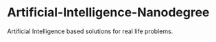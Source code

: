# Artificial-Intelligence-Nanodegree
Artificial Intelligence based solutions for real life problems.
